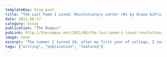 ```yaml
---
templateKey: blog-post
title: "The Last Poem I Loved: Revolutionary Letter /#1 by Diane DiPrima"
date: 2011-08-17
category: Essay
publication: "The Rumpus"
pubLink: http://therumpus.net/2011/08/the-last-poem-i-loved-revolutionary-letter-1-by-diane-di-prima/
image: none
excerpt: "The summer I turned 19, after my first year of college, I took off, leaving behind my small midwestern campus, to work in a gift shop in Yosemite National Park. That’s a whole other story, and maybe someday I’ll tell it, but for now it’s enough to know that I was there. And that one night, some friends and I decided to take a trip to San Francisco on our day off."
tags: ["writing", "publication", "featured"]
---
```

